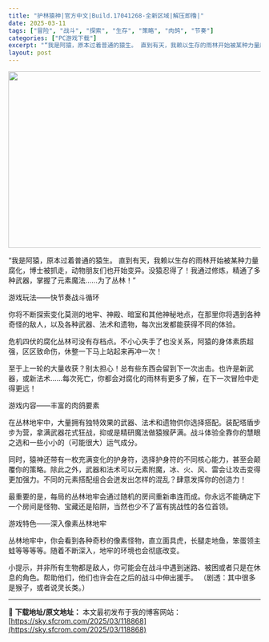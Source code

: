 ```yaml
---
title: "护林猿神|官方中文|Build.17041268-全新区域|解压即撸|"
date: 2025-03-11
tags: ["冒险", "战斗", "探索", "生存", "策略", "肉鸽", "节奏"]
categories: ["PC游戏下载"]
excerpt: "“我是阿猿，原本过着普通的猿生。 直到有天，我赖以生存的雨林开始被某种力量腐化，博士被抓走，动物朋友们也开始变异。没猿忍得了！我通过修炼，精通了多种武器，掌握了元素魔法……为了丛林！” 游戏玩法——快节奏战斗循环 你将不断探索变化莫测的地牢、神殿、暗室和其他神秘地点，在那里你将遇到各种奇怪的敌人，以&hellip;"
layout: post
---
```


<img class="aligncenter size-full wp-image-118850" src="https://sky.sfcrom.com/wp-content/uploads/2025/03/2025031112204229.webp" alt="" width="616" height="353" />

“我是阿猿，原本过着普通的猿生。
直到有天，我赖以生存的雨林开始被某种力量腐化，博士被抓走，动物朋友们也开始变异。没猿忍得了！我通过修炼，精通了多种武器，掌握了元素魔法……为了丛林！”

游戏玩法——快节奏战斗循环

你将不断探索变化莫测的地牢、神殿、暗室和其他神秘地点，在那里你将遇到各种奇怪的敌人，以及各种武器、法术和遗物，每次出发都能获得不同的体验。

危机四伏的腐化丛林可没有存档点。不小心失手了也没关系，阿猿的身体素质超强，区区致命伤，休整一下马上站起来再冲一次！

至于上一轮的大量收获？别太担心！总有些东西会留到下一次出击。也许是新武器，或新法术……每次死亡，你都会对腐化的雨林有更多了解，在下一次冒险中走得更远！

游戏内容——丰富的肉鸽要素

在丛林地牢中，大量拥有独特效果的武器、法术和遗物供你选择搭配。装配塔盾步步为营，拿满武器花式狂战，抑或是精研魔法做猿猴萨满。战斗体验全靠你的慧眼之选和一些小小的（可能很大）运气成分。

同时，猿神还带有一枚充满变化的护身符，选择护身符的不同核心能力，甚至会颠覆你的策略。除此之外，武器和法术可以元素附魔，冰、火、风、雷会让攻击变得更加强力。不同的元素搭配组合会迸发出怎样的混乱？肆意发挥你的创造力！

最重要的是，每局的丛林地牢会通过随机的房间重新串连而成。你永远不能确定下一个房间是怪物、宝藏还是陷阱，当然也少不了富有挑战性的各位首领。

游戏特色——深入像素丛林地牢

丛林地牢中，你会看到各种奇秒的像素怪物，直立面具虎，长腿走地鱼，笨蛋领主蛙等等等等。随着不断深入，地牢的环境也会彻底改变。

小提示，并非所有生物都是敌人，你可能会在战斗中遇到迷路、被困或者只是在休息的角色。帮助他们，他们也许会在之后的战斗中伸出援手。
（剧透：其中很多是猴子，或者说灵长类。）

---
📖 **下载地址/原文地址：** 本文最初发布于我的博客网站：[https://sky.sfcrom.com/2025/03/118868](https://sky.sfcrom.com/2025/03/118868)
